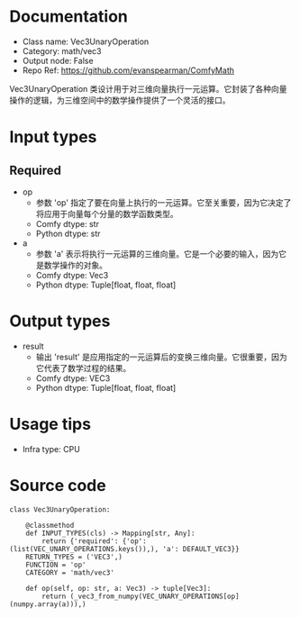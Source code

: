 # Documentation
- Class name: Vec3UnaryOperation
- Category: math/vec3
- Output node: False
- Repo Ref: https://github.com/evanspearman/ComfyMath

Vec3UnaryOperation 类设计用于对三维向量执行一元运算。它封装了各种向量操作的逻辑，为三维空间中的数学操作提供了一个灵活的接口。

# Input types
## Required
- op
    - 参数 'op' 指定了要在向量上执行的一元运算。它至关重要，因为它决定了将应用于向量每个分量的数学函数类型。
    - Comfy dtype: str
    - Python dtype: str
- a
    - 参数 'a' 表示将执行一元运算的三维向量。它是一个必要的输入，因为它是数学操作的对象。
    - Comfy dtype: Vec3
    - Python dtype: Tuple[float, float, float]

# Output types
- result
    - 输出 'result' 是应用指定的一元运算后的变换三维向量。它很重要，因为它代表了数学过程的结果。
    - Comfy dtype: VEC3
    - Python dtype: Tuple[float, float, float]

# Usage tips
- Infra type: CPU

# Source code
```
class Vec3UnaryOperation:

    @classmethod
    def INPUT_TYPES(cls) -> Mapping[str, Any]:
        return {'required': {'op': (list(VEC_UNARY_OPERATIONS.keys()),), 'a': DEFAULT_VEC3}}
    RETURN_TYPES = ('VEC3',)
    FUNCTION = 'op'
    CATEGORY = 'math/vec3'

    def op(self, op: str, a: Vec3) -> tuple[Vec3]:
        return (_vec3_from_numpy(VEC_UNARY_OPERATIONS[op](numpy.array(a))),)
```